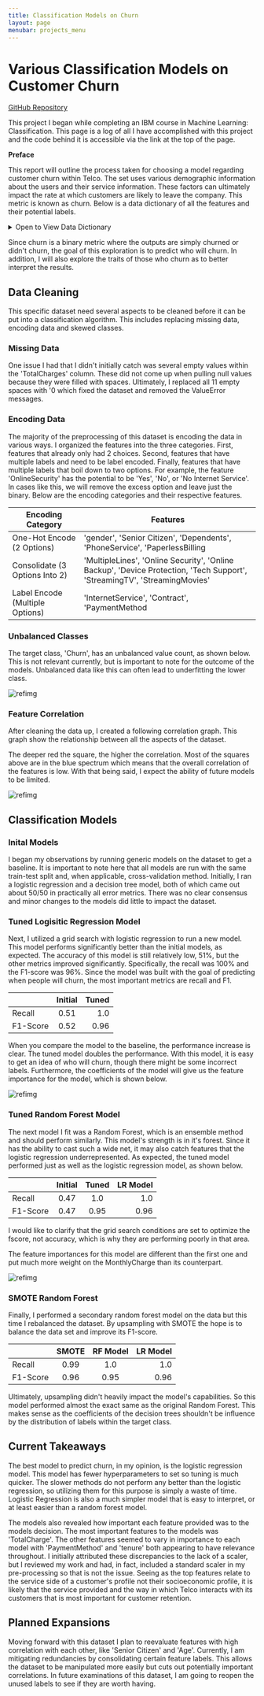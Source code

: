 ```yaml
---
title: Classification Models on Churn
layout: page
menubar: projects_menu
---
```


# Various Classification Models on Customer Churn

[GitHub Repository](https://github.com/georgiander/Data-Analysis-Projects/blob/master/CustomerChurnAnalysis.ipynb)

This project I began while completing an IBM course in Machine Learning: Classification. This page is a log of all I have accomplished with this project and the code behind it is accessible via the link at the top of the page.

**Preface**

This report will outline the process taken for choosing a model regarding customer churn within Telco. The set uses various demographic information about the users and their service information. These factors can ultimately impact the rate at which customers are likely to leave the company. This metric is known as churn. Below is a data dictionary of all the features and their potential labels.

<details>
    <summary>Open to View Data Dictionary</summary>

| Feature | Labels |
|:--- | ---:|
|Count | Continous |
|Gender | male, female |
|Age|Continous|
|Senior Citizen| Yes, No|
|Married|Yes, No|
|Dependents|Yes, No|
|Partner|Yes, No|
|Tenure | Continous|
|Phone Service|Yes, No|
|Mulitple Lines|Yes, No|
|Internet Service|DSL, Fiber Optic, Cable, No|
|Online Security|Yes, No|
|Device Protection|Yes, No|
|Tech Support|Yes, No|
|StreamingTV|Yes, No|
|Streaming Movies|Yes, No|
|Contract|Month-to-Month, One-Year, Two-Yeat|
|Paperless Billing|Yes, No|
|Payment Method|Bank Withdrawal, Credit Card, Mailed Check|
|Monthly Charges|Continous|
|Total Charges|Continous|
|**Churn (Target Class)**|**Yes, No**|

</details>  

Since churn is a binary metric where the outputs are simply churned or didn't churn, the goal of this exploration is to predict who will churn. In addition, I will also explore the traits of those who churn as to better interpret the results.

## Data Cleaning
This specific dataset need several aspects to be cleaned before it can be put into a classification algorithm. This includes replacing missing data, encoding data and skewed classes.

### Missing Data
One issue I had that I didn't initially catch was several empty values within the 'TotalCharges' column. These did not come up when pulling null values because they were filled with spaces. Ultimately, I replaced all 11 empty spaces with '0 which fixed the dataset and removed the ValueError messages.

### Encoding Data
The majority of the preprocessing of this dataset is encoding the data in various ways. I organized the features into the three categories. First, features that already only had 2 choices. Second, features that have multiple labels and need to be label encoded. Finally, features that have multiple labels that boil down to two options. For example, the feature 'OnlineSecurity' has the potential to be 'Yes', 'No', or 'No Internet Service'. In cases like this, we will remove the excess option and leave just the binary. Below are the encoding categories and their respective features.

|Encoding Category | Features|
|---|---|
|One-Hot Encode (2 Options)|'gender', 'Senior Citizen', 'Dependents', 'PhoneService', 'PaperlessBilling|
|Consolidate (3 Options Into 2)|'MultipleLines', 'Online Security', 'Online Backup', 'Device Protection, 'Tech Support', 'StreamingTV', 'StreamingMovies'|
|Label Encode (Multiple Options)|'InternetService', 'Contract', 'PaymentMethod|

### Unbalanced Classes
The target class, 'Churn', has an unbalanced value count, as shown below. This is not relevant currently, but is important to note for the outcome of the models. Unbalanced data like this can often lead to underfitting the lower class.

![refimg](\refimgs\ChurnCount.png)

### Feature Correlation
After cleaning the data up, I created a following correlation graph. This graph show the relationship between all the aspects of the dataset. 

The deeper red the square, the higher the correlation. Most of the squares above are in the blue spectrum which means that the overall correlation of the features is low. With that being said, I expect the ability of future models to be limited.

![refimg](\refimgs\heatmap.png)


## Classification Models

### Inital Models
I began my observations by running generic models on the dataset to get a baseline. It is important to note here that all models are run with the same train-test split and, when applicable, cross-validation method. Initially, I ran a logistic regression and a decision tree model, both of which came out about 50/50 in practically all error metrics. There was no clear consensus and minor changes to the models did little to impact the dataset.

### Tuned Logisitic Regression Model

Next, I utilized a grid search with logistic regression to run a new model. This model performs significantly better than the initial models, as expected. The accuracy of this model is still relatively low, $51\%$, but the other metrics improved significantly. Specifically, the recall was $100\%$ and the F1-score was $96\%$. Since the model was built with the goal of predicting when people will churn, the most important metrics are recall and F1. 

||Initial| Tuned |
|:--|:--:|--:|
|Recall|0.51|1.0|
|F1-Score|0.52|0.96|

When you compare the model to the baseline, the performance increase is clear. The tuned model doubles the performance. With this model, it is easy to get an idea of who will churn, though there might be some incorrect labels. Furthermore, the coefficients of the model will give us the feature importance for the model, which is shown below.

![refimg](\refimgs\Imp_LR.png)

### Tuned Random Forest Model
The next model I fit was a Random Forest, which is an ensemble method and should perform similarly. This model's strength is in it's forest. Since it has the ability to cast such a wide net, it may also catch features that the logistic regression underrepresented. As expected, the tuned model performed just as well as the logistic regression model, as shown below.

||Initial| Tuned |LR Model |
|:--|:--:|:--:|--:|
|Recall|0.47|1.0| 1.0|
|F1-Score|0.47|0.95|0.96|

I would like to clarify that the grid search conditions are set to optimize the fscore, not accuracy, which is why they are performing poorly in that area.

The feature importances for this model are different than the first one and put much more weight on the MonthlyCharge than its counterpart.

![refimg](\refimgs\Imp_RF.png)

### SMOTE Random Forest

Finally, I performed a secondary random forest model on the data but this time I rebalanced the dataset. By upsampling with SMOTE the hope is to balance the data set and improve its F1-score.

||SMOTE| RF Model |LR Model |
|:--|:--:|:--:|--:|
|Recall|0.99|1.0| 1.0|
|F1-Score|0.96|0.95|0.96|


Ultimately, upsampling didn't heavily impact the model's capabilities. So this model performed almost the exact same as the original Random Forest. This makes sense as the coefficients of the decision trees shouldn't be influence by the distribution of labels within the target class.

## Current Takeaways

The best model to predict churn, in my opinion, is the logistic regression model. This model has fewer hyperparameters to set so tuning is much quicker. The slower methods do not perform any better than the logistic regression, so utilizing them for this purpose is simply a waste of time. Logistic Regression is also a much simpler model that is easy to interpret, or at least easier than a random forest model. 

The models also revealed how important each feature provided was to the models decision. The most important features to the models was 'TotalCharge'. The other features seemed to vary in importance to each model with 'PaymentMethod' and 'tenure' both appearing to have relevance throughout. I initially attributed these discrepancies to the lack of a scaler, but I reviewed my work and had, in fact, included a standard scaler in my pre-processing so that is not the issue. Seeing as the top features relate to the service side of a customer's profile not their socioeconomic profile, it is likely that the service provided and the way in which Telco interacts with its customers that is most important for customer retention.

## Planned Expansions
Moving forward with this dataset I plan to reevaluate features with high correlation with each other, like 'Senior Citizen' and 'Age'. Currently, I am mitigating redundancies by consolidating certain feature labels. This allows the dataset to be manipulated more easily but cuts out potentially important correlations. In future examinations of this dataset, I am going to reopen the unused labels to see if they are worth having.
